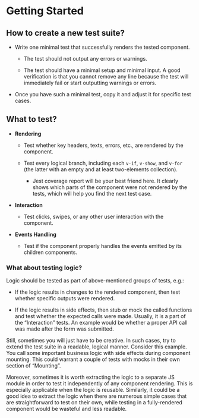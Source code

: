 # Getting Started

## How to create a new test suite?

- Write one minimal test that successfully renders the tested component.

    - The test should not output any errors or warnings.

    - The test should have a minimal setup and minimal input. A good
      verification is that you cannot remove any line because the test will
      immediately fail or start outputting warnings or errors.

- Once you have such a minimal test, copy it and adjust it for specific
  test cases.

## What to test?

- **Rendering**

    - Test whether key headers, texts, errors, etc., are rendered by the
      component.

    - Test every logical branch, including each `v-if`, `v-show`, and `v-for`
      (the latter with an empty and at least two-elements collection).

        - Jest coverage report will be your best friend here. It clearly
          shows which parts of the component were not rendered by the tests,
          which will help you find the next test case.

- **Interaction**

    - Test clicks, swipes, or any other user interaction with the component.

- **Events Handling**

    - Test if the component properly handles the events emitted by its
      children components.

### What about testing logic?

Logic should be tested as part of above-mentioned groups of tests, e.g.:

- If the logic results in changes to the rendered component, then test whether
  specific outputs were rendered.

- If the logic results in side effects, then stub or mock the called functions
  and test whether the expected calls were made. Usually, it is a part of the
  “Interaction” tests. An example would be whether a proper API call was made
  after the form was submitted.

Still, sometimes you will just have to be creative. In such cases, try to
extend the test suite in a readable, logical manner. Consider this example.
You call some important business logic with side effects during component
mounting. This could warrant a couple of tests with mocks in their own
section of “Mounting”.

Moreover, sometimes it is worth extracting the logic to a separate JS module in
order to test it independently of any component rendering. This is especially
applicable when the logic is reusable. Similarly, it could be a good idea to
extract the logic when there are numerous simple cases that are straightforward
to test on their own, while testing in a fully-rendered component would be
wasteful and less readable.
